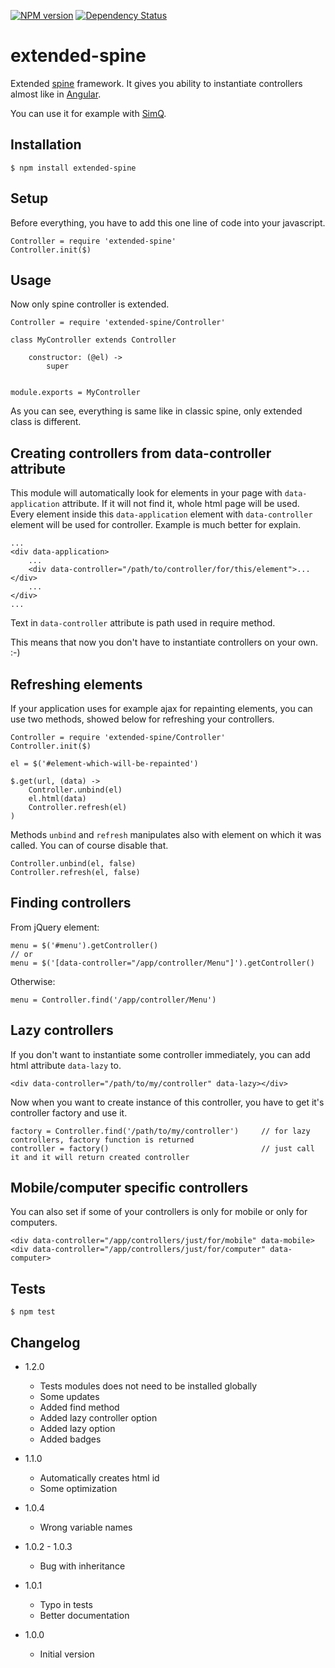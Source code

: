 [![NPM version](https://badge.fury.io/js/extended-spine.png)](http://badge.fury.io/js/extended-spine)
[![Dependency Status](https://gemnasium.com/sakren/node-extended-spine.png)](https://gemnasium.com/sakren/node-extended-spine)

# extended-spine

Extended [spine](https://npmjs.org/package/spine) framework. It gives you ability to instantiate controllers almost
like in [Angular](http://angularjs.org/).

You can use it for example with [SimQ](https://npmjs.org/package/simq).

## Installation

```
$ npm install extended-spine
```

## Setup

Before everything, you have to add this one line of code into your javascript.

```
Controller = require 'extended-spine'
Controller.init($)
```

## Usage

Now only spine controller is extended.

```
Controller = require 'extended-spine/Controller'

class MyController extends Controller

	constructor: (@el) ->
		super


module.exports = MyController
```

As you can see, everything is same like in classic spine, only extended class is different.

## Creating controllers from data-controller attribute

This module will automatically look for elements in your page with `data-application` attribute. If it will not find it, whole html page will
be used. Every element inside this `data-application` element with `data-controller` element will be used for controller.
Example is much better for explain.

```
...
<div data-application>
	...
	<div data-controller="/path/to/controller/for/this/element">...</div>
	...
</div>
...
```

Text in `data-controller` attribute is path used in require method.

This means that now you don't have to instantiate controllers on your own. :-)

## Refreshing elements

If your application uses for example ajax for repainting elements, you can use two methods, showed below for refreshing
your controllers.

```
Controller = require 'extended-spine/Controller'
Controller.init($)

el = $('#element-which-will-be-repainted')

$.get(url, (data) ->
	Controller.unbind(el)
	el.html(data)
	Controller.refresh(el)
)
```

Methods `unbind` and `refresh` manipulates also with element on which it was called. You can of course disable that.

```
Controller.unbind(el, false)
Controller.refresh(el, false)
```

## Finding controllers

From jQuery element:
```
menu = $('#menu').getController()
// or
menu = $('[data-controller="/app/controller/Menu"]').getController()
```

Otherwise:
```
menu = Controller.find('/app/controller/Menu')
```

## Lazy controllers
If you don't want to instantiate some controller immediately, you can add html attribute `data-lazy` to.

```
<div data-controller="/path/to/my/controller" data-lazy></div>
```

Now when you want to create instance of this controller, you have to get it's controller factory and use it.

```
factory = Controller.find('/path/to/my/controller')		// for lazy controllers, factory function is returned
controller = factory()									// just call it and it will return created controller
```

## Mobile/computer specific controllers

You can also set if some of your controllers is only for mobile or only for computers.

```
<div data-controller="/app/controllers/just/for/mobile" data-mobile>
<div data-controller="/app/controllers/just/for/computer" data-computer>
```

## Tests

```
$ npm test
```

## Changelog

* 1.2.0
	+ Tests modules does not need to be installed globally
	+ Some updates
	+ Added find method
	+ Added lazy controller option
	+ Added lazy option
	+ Added badges

* 1.1.0
	+ Automatically creates html id
	+ Some optimization

* 1.0.4
	+ Wrong variable names

* 1.0.2 - 1.0.3
	+ Bug with inheritance

* 1.0.1
	+ Typo in tests
	+ Better documentation

* 1.0.0
	+ Initial version